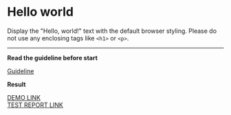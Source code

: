 # Hello world

Display the "Hello, world!" text with the default browser styling. Please do not
use any enclosing tags like `<h1>` or `<p>`.
___

**Read the guideline before start**

[Guideline](https://mate-academy.github.io/layout_task-guideline/)

**Result**

[DEMO LINK](https://Drew11.github.io/layout_hello-world) <br>
[TEST REPORT LINK](https://Drew11..github.io/layout_hello-world/report/html_report/)
